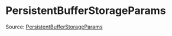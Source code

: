 # PersistentBufferStorageParams

Source: [PersistentBufferStorageParams](../../../csrc/scheduler/normalization_inner_outer_utils.h#L44)
